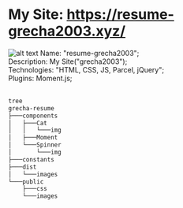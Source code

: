 # My Site: https://resume-grecha2003.xyz/
![alt text](https://i.ibb.co/M9fTs1V/2022-03-06-123911.png)
Name: "resume-grecha2003";<br>
Description: My Site("grecha2003");<br>
Technologies: "HTML, CSS, JS, Parcel, jQuery";<br>
Plugins: Moment.js;<br>
<br>
```txt
tree
grecha-resume
├───components
│   ├───Cat
│   │   └───img
│   ├───Moment
│   └───Spinner
│       └───img
├───constants
├───dist
│   └───images
└───public
    ├───css
    └───images
